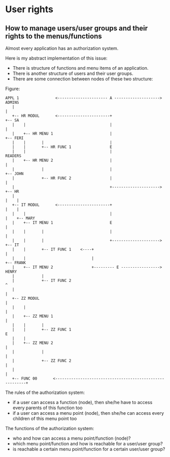 
# User rights

## How to manage users/user groups and their rights to the menus/functions


Almost every application has an authorization system.

Here is my abstract implementation of this issue:

* There is structure of functions and menu items of an application.
* There is another structure of users and their user groups.
* There are some connection between nodes of these two structure:

Figure:

    APPL 1                <---------------------- A -------------------->       ADMINS
       |                                                                           |
       +-- HR MODUL       <-----------------------+                                +-- SA
       |    |                                     |                                |
       |    +-- HR MENU 1                         |                                +-- FERI
       |    |       |                             |                                    
       |    |       +-- HR FUNC 1                 E                                    
       |    |                                     |                            READERS   
       |    +-- HR MENU 2                         |                                |
       |            |                             |                                +-- JOHN
       |            +-- HR FUNC 2                 |                                |
       |                                          +--------------------->          +-- HR
       |                                                                           |    |
       +-- IT MODUL       <-----------------------+                                |    |
       |    |                                     |                                |    +-- MARY
       |    +-- IT MENU 1                         E                                |
       |    |       |                             |                                |
       |    |       |                             +--------------------->          +-- IT   
       |    |       +-- IT FUNC 1    <----+                                             |
       |    |                             |                                             +-- FRANK
       |    +-- IT MENU 2                 +--------- E ----------------->       HENRY              
       |            |                                                    
       |            +-- IT FUNC 2                                                  ^
       |                                                                           |
       +-- ZZ MODUL                                                                |
       |    |                                                                      |
       |    +-- ZZ MENU 1                                                          |
       |    |       |                                                               
       |    |       +-- ZZ FUNC 1                                                  E
       |    |                                                                       
       |    +-- ZZ MENU 2                                                          |
       |            |                                                              |
       |            +-- ZZ FUNC 2                                                  |
       |                                                                           |
       +-- FUNC 00       <---------------------------------------------------------+


The rules of the authorization system:
* if a user can access a function (node), then she/he have to access every parents of this function too
* if a user can access a menu point (node), then she/he can access every children of this menu point too

The functions of the authorization system:
* who and how can access a menu point/function (node)?
* which menu point/function and how is reachable for a user/user group?
* is reachable a certain menu point/function for a certain user/user group?

